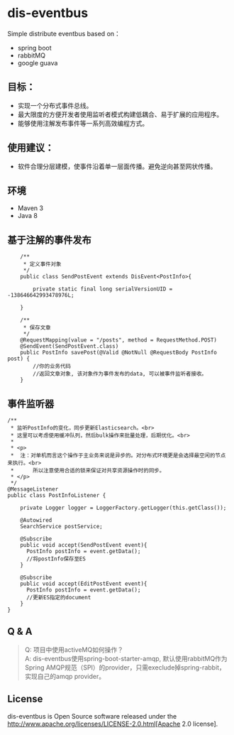 # dis-eventbus
Simple distribute eventbus 
based on：
* spring boot
* rabbitMQ
* google guava

## 目标：
* 实现一个分布式事件总线。
* 最大限度的方便开发者使用监听者模式构建低耦合、易于扩展的应用程序。
* 能够使用注解发布事件等一系列高效编程方式。

## 使用建议：
* 软件合理分层建模，使事件沿着单一层面传播。避免逆向甚至网状传播。

## 环境

- Maven 3
- Java 8

## 基于注解的事件发布

```
	/**
	 * 定义事件对象
	 */
	public class SendPostEvent extends DisEvent<PostInfo>{

		private static final long serialVersionUID = -138646642993478976L;

	}

```

```
	/**
	 * 保存文章
	 */
	@RequestMapping(value = "/posts", method = RequestMethod.POST)
	@SendEvent(SendPostEvent.class)
	public PostInfo savePost(@Valid @NotNull @RequestBody PostInfo post) {
		//你的业务代码
		//返回文章对象, 该对象作为事件发布的data, 可以被事件监听者接收。
	}

```

## 事件监听器

```
/**
 * 监听PostInfo的变化，同步更新Elasticsearch。<br>
 * 这里可以考虑使用缓冲队列，然后bulk操作来批量处理，后期优化。<br>
 * 
 * <p>
 *  注：对单机而言这个操作于主业务来说是异步的。对分布式环境更是会选择最空闲的节点来执行。<br>
 *      所以注意使用合适的锁来保证对共享资源操作时的同步。
 * </p>
 */
@MessageListener
public class PostInfoListener {
	
	private Logger logger = LoggerFactory.getLogger(this.getClass());
	
	@Autowired
	SearchService postService;
	
	@Subscribe	
	public void accept(SendPostEvent event){
	  PostInfo postInfo = event.getData();	  
	  //将postInfo保存至ES
	}
	
	@Subscribe
	public void accept(EditPostEvent event){
	  PostInfo postInfo = event.getData();	  
	  //更新ES指定的document
	}
}

```
## Q & A
> Q: 项目中使用activeMQ如何操作？<br>
> A: dis-eventbus使用spring-boot-starter-amqp, 默认使用rabbitMQ作为Spring AMQP规范（SPI）的provider，只需execlude掉spring-rabbit，实现自己的amqp provider。

## License
dis-eventbus is Open Source software released under the
http://www.apache.org/licenses/LICENSE-2.0.html[Apache 2.0 license].
